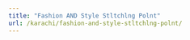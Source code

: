 ```yaml
---
title: "Fashion AND Style Stltchlng Polnt"
url: /karachi/fashion-and-style-stltchlng-polnt/
---
```

